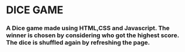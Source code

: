 # DICE GAME
### A Dice game made using HTML,CSS and Javascript. The winner is chosen by considering who got the highest score. The dice is shuffled again by refreshing the page.